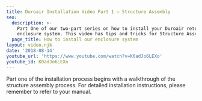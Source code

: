 ```yaml
---
title: Duroair Installation Video Part 1 — Structure Assembly
seo:
  description: >-
    Part One of our two-part series on how to install your Duroair retractable
    enclosure system. This video has tips and tricks for Structure Assembly.
  page_title: How to install our enclosure system
layout: video.njk
date: '2018-08-14'
youtube_url: 'https://www.youtube.com/watch?v=K0adJo6LEXo'
youtube_id: K0adJo6LEXo
---
```

Part one of the installation process begins with a walkthrough of the structure assembly process. For detailed installation instructions, please remember to refer to your manual.


